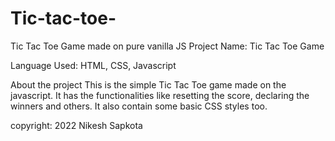 # Tic-tac-toe-
Tic Tac Toe Game made on pure vanilla JS
Project Name: Tic Tac Toe Game

Language Used: HTML, CSS, Javascript

About the project
 This is the simple Tic Tac Toe game made on the javascript.
  It has the functionalities like resetting the score, declaring
  the winners and others. It also contain some basic CSS styles too.

  copyright: 2022 Nikesh Sapkota
